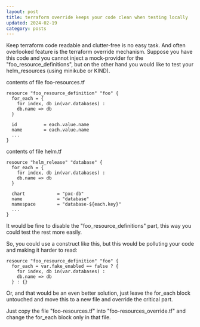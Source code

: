 ```yaml
---
layout: post
title: terraform override keeps your code clean when testing locally
updated: 2024-02-19
category: posts
---
```


Keep terraform code readable and clutter-free is no easy task.
And often overlooked feature is the terraform override mechanism.
Suppose you have this code and you cannot inject a mock-provider for
the "foo_resource_definitions", but on the other hand you would like
to test your helm_resources (using minikube or KIND).


contents of file foo-resources.tf
```
resource "foo_resource_definition" "foo" {
  for_each = {
    for index, db in(var.databases) :
    db.name => db
  }

  id          = each.value.name
  name        = each.value.name
  ...
}
```

contents of file helm.tf
```
resource "helm_release" "database" {
  for_each = {
    for index, db in(var.databases) :
    db.name => db
  }

  chart            = "pxc-db"
  name             = "database"
  namespace        = "database-${each.key}"
  ...
}
```

It would be fine to disable the "foo_resource_definitions" part, 
this way you could test the rest more easily.

So, you could use a construct like this, but this would be polluting your code and making
it harder to read:


```
resource "foo_resource_definition" "foo" {
  for_each = var.fake_enabled == false ? {
    for index, db in(var.databases) :
    db.name => db
  } : {}
```

Or, and that would be an even better solution, just leave the for_each block
untouched and move this to a new file and override the critical part.

Just copy the file "foo-resources.tf" into "foo-resources_override.tf"
and change the for_each block only in that file. 
